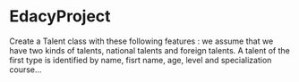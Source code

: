 # EdacyProject
Create a Talent class with these following features : we assume that we have two kinds of talents, national talents and foreign talents. A talent of the first type is identified by name, fisrt name, age, level and specialization course...
